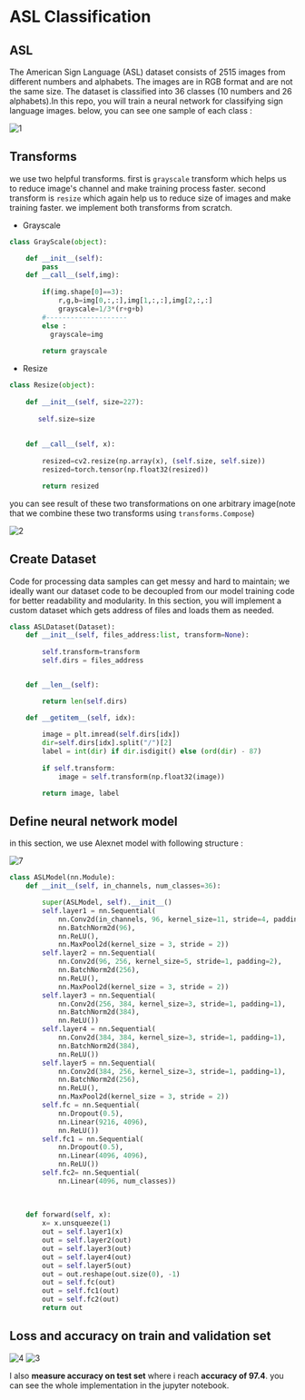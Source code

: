 # ASL Classification

## ASL 
The American Sign Language (ASL) dataset consists of 2515 images from different numbers and alphabets. The images are in RGB format and are not the same size. The dataset is classified into 36 classes (10 numbers and 26 alphabets).In this repo, you will train a neural network for classifying sign language images. below, you can see one sample of each class : 


![1](https://user-images.githubusercontent.com/67091916/219327275-3dd726a8-bedf-4e34-8af8-e734afaffc67.png)


## Transforms 
we use two helpful transforms. first is `grayscale` transform which helps us to reduce image's channel and make training process faster. 
second transform is `resize` which again help us to reduce size of images and make training faster. we implement both transforms from scratch.

- Grayscale
```python
class GrayScale(object):

    def __init__(self):
        pass
    def __call__(self,img):
        
        if(img.shape[0]==3):
            r,g,b=img[0,:,:],img[1,:,:],img[2,:,:]
            grayscale=1/3*(r+g+b)
        #--------------------    
        else : 
          grayscale=img    
        
        return grayscale
```

- Resize

```python
class Resize(object):
    
    def __init__(self, size=227):
        
       self.size=size
    
  
    def __call__(self, x):
    
        resized=cv2.resize(np.array(x), (self.size, self.size))
        resized=torch.tensor(np.float32(resized))

        return resized
```        

you can see result of these two transformations on one arbitrary image(note that we combine these two transforms using `transforms.Compose`)

![2](https://user-images.githubusercontent.com/67091916/219327284-c1a7313a-5660-427d-9580-ff2e4985c96c.png)

## Create Dataset 

Code for processing data samples can get messy and hard to maintain; we ideally want our dataset code to be decoupled from our model training code for better readability and modularity.
In this section, you will implement a custom dataset which gets address of files and loads them as needed.


```python
class ASLDataset(Dataset):
    def __init__(self, files_address:list, transform=None):
        
        self.transform=transform
        self.dirs = files_address


    def __len__(self):

        return len(self.dirs)

    def __getitem__(self, idx):
      
        image = plt.imread(self.dirs[idx])
        dir=self.dirs[idx].split("/")[2]
        label = int(dir) if dir.isdigit() else (ord(dir) - 87)
       
        if self.transform:
            image = self.transform(np.float32(image))

        return image, label
```   

## Define neural network model 

in this section, we use Alexnet model with following structure : 

![7](https://user-images.githubusercontent.com/67091916/219330414-4829f6e3-5600-4f10-be2c-62114a17b09d.png)



```python
class ASLModel(nn.Module):
    def __init__(self, in_channels, num_classes=36):

        super(ASLModel, self).__init__()
        self.layer1 = nn.Sequential(
            nn.Conv2d(in_channels, 96, kernel_size=11, stride=4, padding=0),
            nn.BatchNorm2d(96),
            nn.ReLU(),
            nn.MaxPool2d(kernel_size = 3, stride = 2))
        self.layer2 = nn.Sequential(
            nn.Conv2d(96, 256, kernel_size=5, stride=1, padding=2),
            nn.BatchNorm2d(256),
            nn.ReLU(),
            nn.MaxPool2d(kernel_size = 3, stride = 2))
        self.layer3 = nn.Sequential(
            nn.Conv2d(256, 384, kernel_size=3, stride=1, padding=1),
            nn.BatchNorm2d(384),
            nn.ReLU())
        self.layer4 = nn.Sequential(
            nn.Conv2d(384, 384, kernel_size=3, stride=1, padding=1),
            nn.BatchNorm2d(384),
            nn.ReLU())
        self.layer5 = nn.Sequential(
            nn.Conv2d(384, 256, kernel_size=3, stride=1, padding=1),
            nn.BatchNorm2d(256),
            nn.ReLU(),
            nn.MaxPool2d(kernel_size = 3, stride = 2))
        self.fc = nn.Sequential(
            nn.Dropout(0.5),
            nn.Linear(9216, 4096),
            nn.ReLU())
        self.fc1 = nn.Sequential(
            nn.Dropout(0.5),
            nn.Linear(4096, 4096),
            nn.ReLU())
        self.fc2= nn.Sequential(
            nn.Linear(4096, num_classes))
            
        
           
    def forward(self, x):
        x= x.unsqueeze(1)
        out = self.layer1(x)
        out = self.layer2(out)
        out = self.layer3(out)
        out = self.layer4(out)
        out = self.layer5(out)
        out = out.reshape(out.size(0), -1)
        out = self.fc(out)
        out = self.fc1(out)
        out = self.fc2(out)
        return out

```   
## Loss and accuracy on train and validation set 

![4](https://user-images.githubusercontent.com/67091916/219331148-ebd46f0f-f358-48aa-b833-e54e9f3df969.png)
![3](https://user-images.githubusercontent.com/67091916/219331155-340d4247-afa0-4296-8968-8d89da10b44e.png)

I also **measure accuracy on test set** where i reach **accuracy of 97.4**. you can see the whole implementation in the jupyter notebook.  
